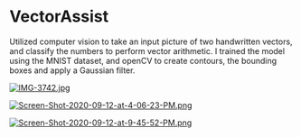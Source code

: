 # VectorAssist
Utilized computer vision to take an input picture of two handwritten vectors, and classify the numbers to perform vector arithmetic. I trained the model using the MNIST dataset, and openCV to create contours, the bounding boxes and apply a Gaussian filter.

[![IMG-3742.jpg](https://i.postimg.cc/ZYdbMT7f/IMG-3742.jpg)](https://postimg.cc/BtJf8GGD)

[![Screen-Shot-2020-09-12-at-4-06-23-PM.png](https://i.postimg.cc/q71VzFm6/Screen-Shot-2020-09-12-at-4-06-23-PM.png)](https://postimg.cc/jWnk1MYR)

[![Screen-Shot-2020-09-12-at-9-45-52-PM.png](https://i.postimg.cc/8CYGZ3hQ/Screen-Shot-2020-09-12-at-9-45-52-PM.png)](https://postimg.cc/94ysML8J)
